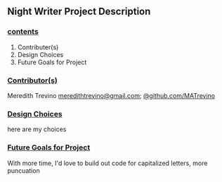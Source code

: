 ## Night Writer Project Description


### <u> contents </u>
1. Contributer(s)
2. Design Choices
3. Future Goals for Project

### <u> Contributor(s)</u>
Meredith Trevino  <meredithtrevino@gmail.com>; [@github.com/MATrevino](@github.com/MATrevino>)

### <u> Design Choices</u>
here are my choices

### <u> Future Goals for Project</u>
With more time, I'd love to build out code for capitalized letters, more puncuation 
